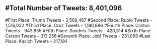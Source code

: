 #Total Number of Tweets: 8,401,096 
---
#First Place: Trump Tweets - 3,569,467
#Second Place: Rubio Tweets - 1,516,022
#Third Place: Cruz Tweets - 1,190,886
#Fourth Place: Clinton Tweets - 943,855
#Fifth Place: Sanders Tweets - 420,314
#Sixth Place: Carson Tweets - 313,256
#Seventh Place: Jeb! Tweets - 231,098
#Last Place: Kasich Tweets - 217,184
